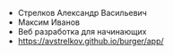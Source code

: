 * Стрелков Александр Васильевич
* Максим Иванов
* Веб разработка для начинающих
* https://avstrelkov.github.io/burger/app/

